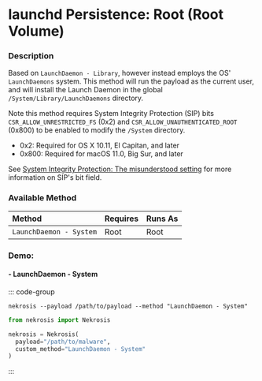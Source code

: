 # launchd Persistence: Root (Root Volume)

### Description

Based on `LaunchDaemon - Library`, however instead employs the OS' `LaunchDaemons` system. This method will run the payload as the current user, and will install the Launch Daemon in the global `/System/Library/LaunchDaemons` directory.

Note this method requires System Integrity Protection (SIP) bits `CSR_ALLOW_UNRESTRICTED_FS` (0x2) and `CSR_ALLOW_UNAUTHENTICATED_ROOT` (0x800) to be enabled to modify the `/System` directory.

* 0x2: Required for OS X 10.11, El Capitan, and later
* 0x800: Required for macOS 11.0, Big Sur, and later

See [System Integrity Protection: The misunderstood setting](https://khronokernel.com/macos/2022/12/09/SIP.html) for more information on SIP's bit field.

### Available Method

| Method                       | Requires      | Runs As      |
|:-----------------------------|:--------------|:-------------|
| `LaunchDaemon - System`      | Root          | Root         |


### Demo:

#### - LaunchDaemon - System

::: code-group

```shell [Command Line]
nekrosis --payload /path/to/payload --method "LaunchDaemon - System"
```

```python [Python API]
from nekrosis import Nekrosis

nekrosis = Nekrosis(
  payload="/path/to/malware",
  custom_method="LaunchDaemon - System"
)
```

:::

![]()